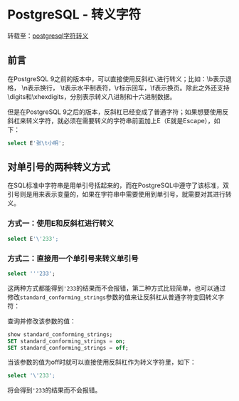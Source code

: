 # PostgreSQL - 转义字符

转载至：[postgresql字符转义](https://blog.csdn.net/hatofdragon/article/details/54601121)

## 前言

在PostgreSQL 9之前的版本中，可以直接使用反斜杠`\`进行转义；比如：\b表示退格， \n表示换行， \t表示水平制表符，\r标示回车，\f表示换页。除此之外还支持\digits和\xhexdigits，分别表示转义八进制和十六进制数据。

但是在PostgreSQL 9之后的版本，反斜杠已经变成了普通字符；如果想要使用反斜杠来转义字符，就必须在需要转义的字符串前面加上E（E就是Escape），如下：
<!--more-->

```sql
select E'张\t小明';
```

## 对单引号的两种转义方式

在SQL标准中字符串是用单引号括起来的，而在PostgreSQL中遵守了该标准，双引号则是用来表示变量的，如果在字符串中需要使用到单引号，就需要对其进行转义。

### 方式一：使用E和反斜杠进行转义

```sql
select E'\'233';
```

### 方式二：直接用一个单引号来转义单引号

```sql
select '''233';
```

这两种方式都能得到`'233`的结果而不会报错，第二种方式比较简单，也可以通过修改`standard_conforming_strings`参数的值来让反斜杠从普通字符变回转义字符：

查询并修改该参数的值：

```sql
show standard_conforming_strings;
SET standard_conforming_strings = on;
SET standard_conforming_strings = off;
```

当该参数的值为off时就可以直接使用反斜杠作为转义字符里，如下：

```sql
select '\'233';
```

将会得到`'233`的结果而不会报错。
